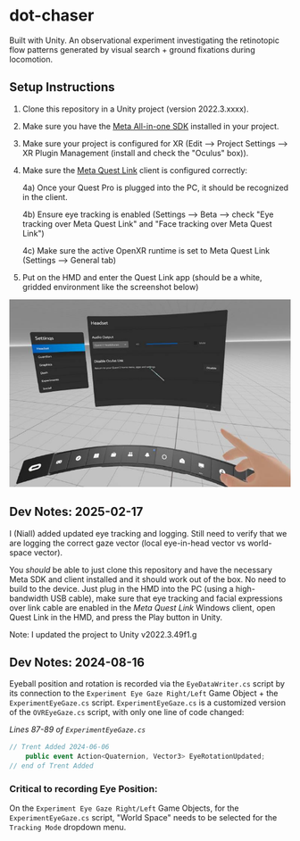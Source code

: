 # dot-chaser
Built with Unity. An observational experiment investigating the retinotopic flow patterns generated by visual search + ground fixations during locomotion.

## Setup Instructions

1) Clone this repository in a Unity project (version 2022.3.xxxx).

2) Make sure you have the [Meta All-in-one SDK](https://assetstore.unity.com/packages/p/meta-xr-all-in-one-sdk-269657) installed in your project.

3) Make sure your project is configured for XR (Edit --> Project Settings --> XR Plugin Management (install and check the "Oculus" box)).

4) Make sure the [Meta Quest Link](https://www.meta.com/help/quest/1517439565442928/) client is configured correctly:

    4a) Once your Quest Pro is plugged into the PC, it should be recognized in the client.

    4b) Ensure eye tracking is enabled (Settings --> Beta --> check "Eye tracking over Meta Quest Link" and "Face tracking over Meta Quest Link")

    4c) Make sure the active OpenXR runtime is set to Meta Quest Link (Settings --> General tab)

5) Put on the HMD and enter the Quest Link app (should be a white, gridded environment like the screenshot below)

![Screenshot of the Quest Link app](quest_link.png)

## Dev Notes: 2025-02-17

I (Niall) added updated eye tracking and logging. Still need to verify that we are logging the correct gaze vector (local eye-in-head vector vs world-space vector).

You *should* be able to just clone this repository and have the necessary Meta SDK and client installed and it should work out of the box. No need to build to the device. Just plug in the HMD into the PC (using a high-bandwidth USB cable), make sure that eye tracking and facial expressions over link cable are enabled in the *Meta Quest Link* Windows client, open Quest Link in the HMD, and press the Play button in Unity.

Note: I updated the project to Unity v2022.3.49f1.g

## Dev Notes: 2024-08-16

Eyeball position and rotation is recorded via the `EyeDataWriter.cs` script by its connection to the `Experiment Eye Gaze Right/Left` Game Object + the `ExperimentEyeGaze.cs` script. `ExperimentEyeGaze.cs` is a customized version of the `OVREyeGaze.cs` script, with only one line of code changed:

*Lines 87-89 of `ExperimentEyeGaze.cs`*
``` C#
// Trent Added 2024-06-06
    public event Action<Quaternion, Vector3> EyeRotationUpdated;
// end of Trent Added
```

### Critical to recording Eye Position: 

On the `Experiment Eye Gaze Right/Left` Game Objects, for the `ExperimentEyeGaze.cs` script, "World Space" needs to be selected for the `Tracking Mode` dropdown menu.

